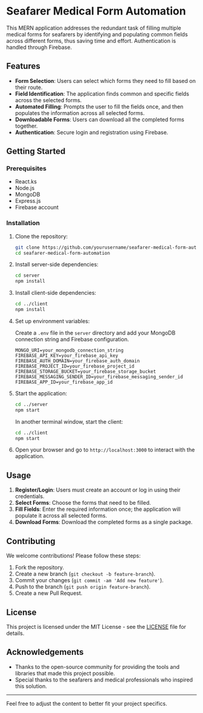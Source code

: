 # Seafarer Medical Form Automation

This MERN application addresses the redundant task of filling multiple medical forms for seafarers by identifying and populating common fields across different forms, thus saving time and effort. Authentication is handled through Firebase.

## Features

- **Form Selection**: Users can select which forms they need to fill based on their route.
- **Field Identification**: The application finds common and specific fields across the selected forms.
- **Automated Filling**: Prompts the user to fill the fields once, and then populates the information across all selected forms.
- **Downloadable Forms**: Users can download all the completed forms together.
- **Authentication**: Secure login and registration using Firebase.

## Getting Started

### Prerequisites

- React.ks
- Node.js
- MongoDB
- Express.js
- Firebase account

### Installation

1. Clone the repository:

   ```bash
   git clone https://github.com/yourusername/seafarer-medical-form-automation.git
   cd seafarer-medical-form-automation
   ```

2. Install server-side dependencies:

   ```bash
   cd server
   npm install
   ```

3. Install client-side dependencies:

   ```bash
   cd ../client
   npm install
   ```

4. Set up environment variables:

   Create a `.env` file in the `server` directory and add your MongoDB connection string and Firebase configuration.

   ```env
   MONGO_URI=your_mongodb_connection_string
   FIREBASE_API_KEY=your_firebase_api_key
   FIREBASE_AUTH_DOMAIN=your_firebase_auth_domain
   FIREBASE_PROJECT_ID=your_firebase_project_id
   FIREBASE_STORAGE_BUCKET=your_firebase_storage_bucket
   FIREBASE_MESSAGING_SENDER_ID=your_firebase_messaging_sender_id
   FIREBASE_APP_ID=your_firebase_app_id
   ```

5. Start the application:

   ```bash
   cd ../server
   npm start
   ```

   In another terminal window, start the client:

   ```bash
   cd ../client
   npm start
   ```

6. Open your browser and go to `http://localhost:3000` to interact with the application.

## Usage

1. **Register/Login**: Users must create an account or log in using their credentials.
2. **Select Forms**: Choose the forms that need to be filled.
3. **Fill Fields**: Enter the required information once; the application will populate it across all selected forms.
4. **Download Forms**: Download the completed forms as a single package.

## Contributing

We welcome contributions! Please follow these steps:

1. Fork the repository.
2. Create a new branch (`git checkout -b feature-branch`).
3. Commit your changes (`git commit -am 'Add new feature'`).
4. Push to the branch (`git push origin feature-branch`).
5. Create a new Pull Request.

## License

This project is licensed under the MIT License - see the [LICENSE](LICENSE) file for details.

## Acknowledgements

- Thanks to the open-source community for providing the tools and libraries that made this project possible.
- Special thanks to the seafarers and medical professionals who inspired this solution.

---

Feel free to adjust the content to better fit your project specifics.
